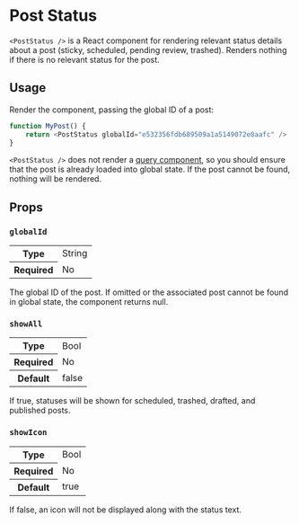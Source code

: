 # Post Status

`<PostStatus />` is a React component for rendering relevant status details about a post (sticky, scheduled, pending review, trashed). Renders nothing if there is no relevant status for the post.

## Usage

Render the component, passing the global ID of a post:

```js
function MyPost() {
	return <PostStatus globalId="e532356fdb689509a1a5149072e8aafc" />
}
```

`<PostStatus />` does not render a [query component](https://github.com/Automattic/wp-calypso/blob/HEAD/docs/our-approach-to-data.md#query-components), so you should ensure that the post is already loaded into global state. If the post cannot be found, nothing will be rendered.

## Props

### `globalId`

<table>
	<tr><th>Type</th><td>String</td></tr>
	<tr><th>Required</th><td>No</td></tr>
</table>

The global ID of the post. If omitted or the associated post cannot be found in global state, the component returns null.

### `showAll`

<table>
	<tr><th>Type</th><td>Bool</td></tr>
	<tr><th>Required</th><td>No</td></tr>
	<tr><th>Default</th><td>false</td></tr>
</table>

If true, statuses will be shown for scheduled, trashed, drafted, and published posts.

### `showIcon`

<table>
	<tr><th>Type</th><td>Bool</td></tr>
	<tr><th>Required</th><td>No</td></tr>
	<tr><th>Default</th><td>true</td></tr>
</table>

If false, an icon will not be displayed along with the status text.
